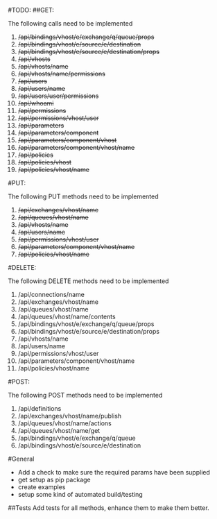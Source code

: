 #TODO:
##GET:



The following calls need to be implemented

1. ~~/api/bindings/vhost/e/exchange/q/queue/props~~
2. ~~/api/bindings/vhost/e/source/e/destination~~
3. ~~/api/bindings/vhost/e/source/e/destination/props~~
4. ~~/api/vhosts~~
5. ~~/api/vhosts/name~~
6. ~~/api/vhosts/name/permissions~~
7. ~~/api/users~~
8. ~~/api/users/name~~
9. ~~/api/users/user/permissions~~
10. ~~/api/whoami~~
11. ~~/api/permissions~~
12. ~~/api/permissions/vhost/user~~
13. ~~/api/parameters~~
14. ~~/api/parameters/component~~
15. ~~/api/parameters/component/vhost~~
16. ~~/api/parameters/component/vhost/name~~
17. ~~/api/policies~~
18. ~~/api/policies/vhost~~
19. ~~/api/policies/vhost/name~~


#PUT:

The following PUT methods need to be implemented

1. ~~/api/exchanges/vhost/name~~
2. ~~/api/queues/vhost/name~~
3. ~~/api/vhosts/name~~
4. ~~/api/users/name~~
5. ~~/api/permissions/vhost/user~~
6. ~~/api/parameters/component/vhost/name~~
7. ~~/api/policies/vhost/name~~

#DELETE:

The following DELETE methods need to be implemented

1. /api/connections/name
2. /api/exchanges/vhost/name
3. /api/queues/vhost/name
4. /api/queues/vhost/name/contents
5. /api/bindings/vhost/e/exchange/q/queue/props
6. /api/bindings/vhost/e/source/e/destination/props
7. /api/vhosts/name
8. /api/users/name
9. /api/permissions/vhost/user
10. /api/parameters/component/vhost/name
11. /api/policies/vhost/name

#POST:

The following POST methods need to be implemented

1. /api/definitions
2. /api/exchanges/vhost/name/publish
3. /api/queues/vhost/name/actions
4. /api/queues/vhost/name/get
5. /api/bindings/vhost/e/exchange/q/queue
6. /api/bindings/vhost/e/source/e/destination

#General

* Add a check to make sure the required params have been supplied
* get setup as pip package
* create examples
* setup some kind of automated build/testing

##Tests
Add tests for all methods, enhance them to make them better.
